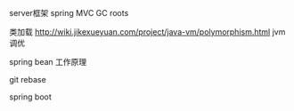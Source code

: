 server框架 spring MVC
GC roots

类加载 http://wiki.jikexueyuan.com/project/java-vm/polymorphism.html
jvm调优

spring bean 工作原理

git rebase

spring boot
